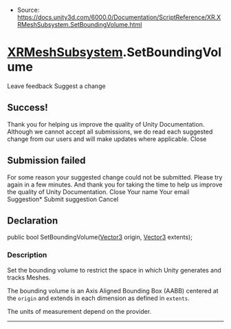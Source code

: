 * Source: https://docs.unity3d.com/6000.0/Documentation/ScriptReference/XR.XRMeshSubsystem.SetBoundingVolume.html

#  [XRMeshSubsystem](https://docs.unity3d.com/6000.0/Documentation/ScriptReference/XR.XRMeshSubsystem.html).SetBoundingVolume
Leave feedback
Suggest a change
## Success!
Thank you for helping us improve the quality of Unity Documentation. Although we cannot accept all submissions, we do read each suggested change from our users and will make updates where applicable.
Close
## Submission failed
For some reason your suggested change could not be submitted. Please <a>try again</a> in a few minutes. And thank you for taking the time to help us improve the quality of Unity Documentation.
Close
Your name Your email Suggestion* Submit suggestion
Cancel
## Declaration
public bool SetBoundingVolume([Vector3](https://docs.unity3d.com/6000.0/Documentation/ScriptReference/Vector3.html) origin, [Vector3](https://docs.unity3d.com/6000.0/Documentation/ScriptReference/Vector3.html) extents); 
### Description
Set the bounding volume to restrict the space in which Unity generates and tracks Meshes.  
  
The bounding volume is an Axis Aligned Bounding Box (AABB) centered at the `origin` and extends in each dimension as defined in `extents`.  
  
The units of measurement depend on the provider.
* * *
